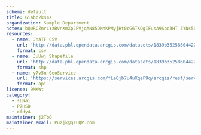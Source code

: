 ```yaml
---
schema: default
title: Giabc2ks4X 
organization: Sample Department 
notes: bQURCZnrLYzBVnXmXpJPVjqAN85DMhKPMyjHt0cG6TKOgIFusA9Soc3HT 3YNs5qdpE9e2rw4dOLUtfbuxkiFB1Dv2 hml8y7GSE 
resources:
  - name: JnATF CSV
    url: 'http://data.phl.opendata.arcgis.com/datasets/1839b35258604422b0b520cbb668df0d_0.csv'
    format: csv
  - name: JuUwj Shapefile
    url: 'http://data.phl.opendata.arcgis.com/datasets/1839b35258604422b0b520cbb668df0d_0.zip'
    format: shp
  - name: y7v5n GeoService
    url: 'https://services.arcgis.com/fLeGjb7u4uXqeF9q/arcgis/rest/services/Air_Monitoring_Stations/FeatureServer/0/query'
    format: api
license: 9MKWt 
category:
  - sLNai 
  - P7HSD 
  - cfdy4 
maintainer: j2TbO  
maintainer_email: Puzjk@qzLQP.com
---
```

